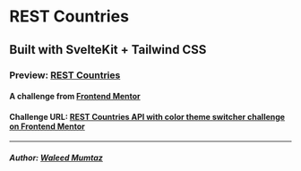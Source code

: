 # REST Countries

## Built with SvelteKit + Tailwind CSS

### Preview: [REST Countries](https://rest-countries-liard.vercel.app/)

#### A challenge from [Frontend Mentor](https://www.frontendmentor.io)

#### Challenge URL: [REST Countries API with color theme switcher challenge on Frontend Mentor](https://www.frontendmentor.io/challenges/rest-countries-api-with-color-theme-switcher-5cacc469fec04111f7b848ca)

---

##### Author: [Waleed Mumtaz](https://twitter.com/WaleedMumtaaz)

